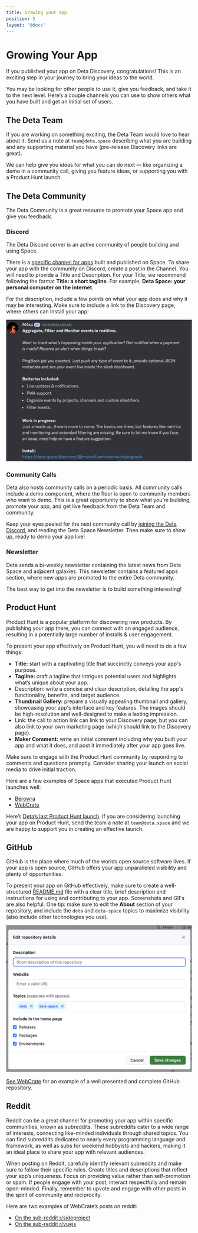 ```yaml
---
title: Growing your app
position: 5
layout: "@docs"
---
```


# Growing Your App

If you published your app on Deta Discovery, congratulations! This is an exciting step in your journey to bring your ideas to the world.

You may be looking for other people to use it, give you feedback, and take it to the next level. Here’s a couple channels you can use to show others what you have built and get an initial set of users.

## The Deta Team

If you are working on something exciting, the Deta Team would love to hear about it. Send us a note at `team@deta.space` describing what you are building and any supporting material you have (pre-release Discovery links are great).

We can help give you ideas for what you can do next — like organizing a demo in a community call, giving you feature ideas, or supporting you with a Product Hunt launch.

## The Deta Community

The Deta Community is a great resource to promote your Space app and give you feedback.

### Discord

The Deta Discord server is an active community of people building and using Space. 

There is a [specific channel for apps](https://discord.com/channels/827546555200438332/1033125158673715242) built and published on Space. To share your app with the community on Discord, create a post in the Channel. You will need to provide a Title and Description. For your Title, we recommend following the format **Title: a short tagline**. For example, **Deta Space: your personal computer on the internet**.

For the description, include a few points on what your app does and why it may be interesting. Make sure to include a link to the Discovery page, where others can install your app:

![growing-1](/public/docs-assets/publish/growing-your-app-1.png)

### Community Calls

Deta also hosts community calls on a periodic basis. All community calls include a demo component, where the floor is open to community members who want to demo. This is a great opportunity to show what you’re building, promote your app, and get live feedback from the Deta Team and community.

Keep your eyes peeled for the next community call by [joining the Deta Discord](https://go.deta.dev/discord), and reading the Deta Space Newsletter. Then make sure to show up, ready to demo your app live!

### Newsletter

Deta sends a bi-weekly newsletter containing the latest news from Deta Space and adjacent galaxies. This newsletter contains a featured apps section, where new apps are promoted to the entire Deta community.

The best way to get into the newsletter is to build something interesting!

## Product Hunt

Product Hunt is a popular platform for discovering new products. By publishing your app there, you can connect with an engaged audience, resulting in a potentially large number of installs & user engagement.

To present your app effectively on Product Hunt, you will need to do a few things:

- **Title:** start with a captivating title that succinctly conveys your app's purpose.
- **Tagline:** craft a tagline that intrigues potential users and highlights what’s unique about your app.
- Description: write a concise and clear description, detailing the app's functionality, benefits, and target audience.
- **Thumbnail Gallery:** prepare a visually appealing thumbnail and gallery, showcasing your app's interface and key features. The images should be high-resolution and well-designed to make a lasting impression.
- Link: the call to action link can link to your Discovery page, but you can also link to your own marketing page (which should link to the Discovery page).
- **Maker Comment:** write an initial comment including why you built your app and what it does, and post it immediately after your app goes live.

Make sure to engage with the Product Hunt community by responding to comments and questions promptly. Consider sharing your launch on social media to drive initial traction.

Here are a few examples of Space apps that executed Product Hunt launches well:

- [Berowra](https://www.producthunt.com/products/berowra?utm_source=badge-featured&utm_medium=badge#berowra)
- [WebCrate](https://www.producthunt.com/products/berowra?utm_source=badge-featured&utm_medium=badge#berowra)

Here’s [Deta’s last Product Hunt launch](https://www.producthunt.com/products/deta#deta-cloud-1-0). If you are considering launching your app on Product Hunt, send the team a note at `team@deta.space` and we are happy to support you in creating an effective launch.

## GitHub

GitHub is the place where much of the worlds open source software lives. If your app is open source, GitHub offers your app unparalleled visibility and plenty of opportunities. 

To present your app on GitHub effectively, make sure to create a well-structured [README.md](http://readme.md/) file with a clear title, brief description and instructions for using and contributing to your app. Screenshots and GIFs are also helpful. One tip: make sure to edit the **About** section of your repository, and include the `deta` and `deta-space` topics to maximize visibility (also include other technologies you use). 

![growing-2](/public/docs-assets/publish/growing-your-app-2.png)

[See WebCrate](https://github.com/WebCrateApp/webcrate) for an example of a well presented and complete GitHub repository.

## Reddit

Reddit can be a great channel for promoting your app within specific communities, known as subreddits. These subreddits cater to a wide range of interests, connecting like-minded individuals through shared topics. You can find subreddits dedicated to nearly every programming language and framework, as well as subs for weekend hobbyists and hackers, making it an ideal place to share your app with relevant audiences.

When posting on Reddit, carefully identify relevant subreddits and make sure to follow their specific rules. Create titles and descriptions that reflect your app’s uniqueness. Focus on providing value rather than self-promotion or spam. If people engage with your post, interact respectfully and remain open-minded. Finally, remember to upvote and engage with other posts in the spirit of community and reciprocity.

Here are two examples of WebCrate’s posts on reddit:

- [On the sub-reddit r/sideproject](https://www.reddit.com/r/SideProject/comments/pb75e1/organize_your_web_with_webcrate_a_open_source/)
- [On the sub-reddit r/vuejs](https://www.reddit.com/r/vuejs/comments/pbbfa6/webcrate_open_source_bookmarking_tool_built_with/)